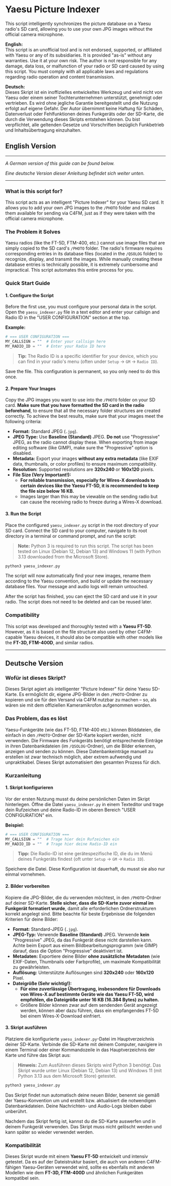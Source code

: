 # Yaesu Picture Indexer

This script intelligently synchronizes the picture database on a Yaesu radio's SD card, allowing you to use your own JPG images without the official camera microphone.


**English:**  
This script is an unofficial tool and is not endorsed, supported, or affiliated with Yaesu or any of its subsidiaries. It is provided "as-is" without any warranties. Use it at your own risk. The author is not responsible for any damage, data loss, or malfunction of your radio or SD card caused by using this script. You must comply with all applicable laws and regulations regarding radio operation and content transmission.

**Deutsch:**  
Dieses Skript ist ein inoffizielles entwickeltes Werkzeug und wird nicht von Yaesu oder einem seiner Tochterunternehmen unterstützt, genehmigt oder vertrieben. Es wird ohne jegliche Garantie bereitgestellt und die Nutzung erfolgt auf eigene Gefahr. Der Autor übernimmt keine Haftung für Schäden, Datenverlust oder Fehlfunktionen deines Funkgeräts oder der SD-Karte, die durch die Verwendung dieses Skripts entstehen können. Du bist verpflichtet, alle geltenden Gesetze und Vorschriften bezüglich Funkbetrieb und Inhaltsübertragung einzuhalten.

## English Version

***

*A German version of this guide can be found below.*

*Eine deutsche Version dieser Anleitung befindet sich weiter unten.*

***

### What is this script for?

This script acts as an intelligent "Picture Indexer" for your Yaesu SD card. It allows you to add your own JPG images to the `/PHOTO` folder and makes them available for sending via C4FM, just as if they were taken with the official camera microphone.

### The Problem it Solves

Yaesu radios (like the FT-5D, FTM-400, etc.) cannot use image files that are simply copied to the SD card's `/PHOTO` folder. The radio's firmware requires corresponding entries in its database files (located in the `/QSOLOG` folder) to recognize, display, and transmit the images. While manually creating these database entries is technically possible, it is extremely cumbersome and impractical. This script automates this entire process for you.

### Quick Start Guide

#### 1. Configure the Script

Before the first use, you must configure your personal data in the script. Open the `yaesu_indexer.py` file in a text editor and enter your callsign and Radio ID in the "USER CONFIGURATION" section at the top.

**Example:**
```python
# === USER CONFIGURATION ===
MY_CALLSIGN = ""  # Enter your callsign here
MY_RADIO_ID = ""  # Enter your Radio ID here
```
> **Tip:** The Radio ID is a specific identifier for your device, which you can find in your radio's menu (often under `Setup` -> `GM` -> `Radio ID`).

Save the file. This configuration is permanent, so you only need to do this once.

#### 2. Prepare Your Images

Copy the JPG images you want to use into the `/PHOTO` folder on your SD card. **Make sure that you have formatted the SD card in the radio beforehand**, to ensure that all the necessary folder structures are created correctly. To achieve the best results, make sure that your images meet the following criteria:

*   **Format:** Standard JPEG (`.jpg`).
*   **JPEG Type:** Use **Baseline (Standard)** JPEG. **Do not** use "Progressive" JPEG, as the radio cannot display these. When exporting from image editing software (like GIMP), make sure the "Progressive" option is disabled.
*   **Metadata:** Export your images **without any extra metadata** (like EXIF data, thumbnails, or color profiles) to ensure maximum compatibility.
*   **Resolution:** Supported resolutions are **320x240** or **160x120** pixels.
*   **File Size (Very Important!):**
    *   **For reliable transmission, especially for Wires-X downloads to certain devices like the Yaesu FT-5D, it is recommended to keep the file size below 16 KB.**
    *   Images larger than this may be viewable on the sending radio but can cause the receiving radio to freeze during a Wires-X download.

#### 3. Run the Script

Place the configured `yaesu_indexer.py` script in the root directory of your SD card. Connect the SD card to your computer, navigate to its root directory in a terminal or command prompt, and run the script:

> **Note:** Python 3 is required to run this script. The script has been tested on Linux (Debian 12, Debian 13) and Windows 11 (with Python 3.13 downloaded from the Microsoft Store).

```bash
python3 yaesu_indexer.py
```
The script will now automatically find your new images, rename them according to the Yaesu convention, and build or update the necessary database files. Your message and audio logs will remain untouched.

After the script has finished, you can eject the SD card and use it in your radio. The script does not need to be deleted and can be reused later.

### Compatibility

This script was developed and thoroughly tested with a **Yaesu FT-5D**. However, as it is based on the file structure also used by other C4FM-capable Yaesu devices, it should also be compatible with other models like the **FT-3D, FTM-400D**, and similar radios.

***

## Deutsche Version

### Wofür ist dieses Skript?

Dieses Skript agiert als intelligenter "Picture Indexer" für deine Yaesu SD-Karte. Es ermöglicht dir, eigene JPG-Bilder in den `/PHOTO`-Ordner zu kopieren und sie für den Versand via C4FM nutzbar zu machen – so, als wären sie mit dem offiziellen Kameramikrofon aufgenommen worden.

### Das Problem, das es löst

Yaesu-Funkgeräte (wie das FT-5D, FTM-400 etc.) können Bilddateien, die einfach in den `/PHOTO`-Ordner der SD-Karte kopiert werden, nicht verwenden. Die Firmware des Funkgeräts benötigt entsprechende Einträge in ihren Datenbankdateien (im `/QSOLOG`-Ordner), um die Bilder erkennen, anzeigen und senden zu können. Diese Datenbankeinträge manuell zu erstellen ist zwar technisch möglich, aber extrem aufwendig und unpraktikabel. Dieses Skript automatisiert den gesamten Prozess für dich.

### Kurzanleitung

#### 1. Skript konfigurieren

Vor der ersten Nutzung musst du deine persönlichen Daten im Skript hinterlegen. Öffne die Datei `yaesu_indexer.py` in einem Texteditor und trage dein Rufzeichen und deine Radio-ID im oberen Bereich "USER CONFIGURATION" ein.

**Beispiel:**
```python
# === USER CONFIGURATION ===
MY_CALLSIGN = ""  # Trage hier dein Rufzeichen ein
MY_RADIO_ID = ""  # Trage hier deine Radio-ID ein
```
> **Tipp:** Die Radio-ID ist eine gerätespezifische ID, die du im Menü deines Funkgeräts findest (oft unter `Setup` -> `GM` -> `Radio ID`).

Speichere die Datei. Diese Konfiguration ist dauerhaft, du musst sie also nur einmal vornehmen.

#### 2. Bilder vorbereiten

Kopiere die JPG-Bilder, die du verwenden möchtest, in den `/PHOTO`-Ordner auf deiner SD-Karte. **Stelle sicher, dass die SD-Karte zuvor einmal im Funkgerät formatiert wurde**, damit alle erforderlichen Ordnerstrukturen korrekt angelegt sind. Bitte beachte für beste Ergebnisse die folgenden Kriterien für deine Bilder:

*   **Format:** Standard-JPEG (`.jpg`).
*   **JPEG-Typ:** Verwende **Baseline (Standard)** JPEG. Verwende **kein** "Progressive" JPEG, da das Funkgerät diese nicht darstellen kann. Achte beim Export aus einem Bildbearbeitungsprogramm (wie GIMP) darauf, dass die Option "Progressive" deaktiviert ist.
*   **Metadaten:** Exportiere deine Bilder **ohne zusätzliche Metadaten** (wie EXIF-Daten, Thumbnails oder Farbprofile), um maximale Kompatibilität zu gewährleisten.
*   **Auflösung:** Unterstützte Auflösungen sind **320x240** oder **160x120** Pixel.
*   **Dateigröße (Sehr wichtig!):**
    *   **Für eine zuverlässige Übertragung, insbesondere für Downloads von Wires-X auf bestimmte Geräte wie das Yaesu FT-5D, wird empfohlen, die Dateigröße unter 16 KB (16.384 Bytes) zu halten.**
    *   Größere Bilder können zwar auf dem sendenden Gerät angezeigt werden, können aber dazu führen, dass ein empfangendes FT-5D bei einem Wires-X-Download einfriert.

#### 3. Skript ausführen

Platziere die konfigurierte `yaesu_indexer.py`-Datei im Hauptverzeichnis deiner SD-Karte. Verbinde die SD-Karte mit deinem Computer, navigiere in einem Terminal oder einer Kommandozeile in das Hauptverzeichnis der Karte und führe das Skript aus:

> **Hinweis:** Zum Ausführen dieses Skripts wird Python 3 benötigt. Das Skript wurde unter Linux (Debian 12, Debian 13) und Windows 11 (mit Python 3.13 aus dem Microsoft Store) getestet.

```bash
python3 yaesu_indexer.py
```
Das Skript findet nun automatisch deine neuen Bilder, benennt sie gemäß der Yaesu-Konvention um und erstellt bzw. aktualisiert die notwendigen Datenbankdateien. Deine Nachrichten- und Audio-Logs bleiben dabei unberührt.

Nachdem das Skript fertig ist, kannst du die SD-Karte auswerfen und in deinem Funkgerät verwenden. Das Skript muss nicht gelöscht werden und kann später so wieder verwendet werden.

### Kompatibilität

Dieses Skript wurde mit einem **Yaesu FT-5D** entwickelt und intensiv getestet. Da es auf der Dateistruktur basiert, die auch von anderen C4FM-fähigen Yaesu-Geräten verwendet wird, sollte es ebenfalls mit anderen Modellen wie dem **FT-3D, FTM-400D** und ähnlichen Funkgeräten kompatibel sein.

